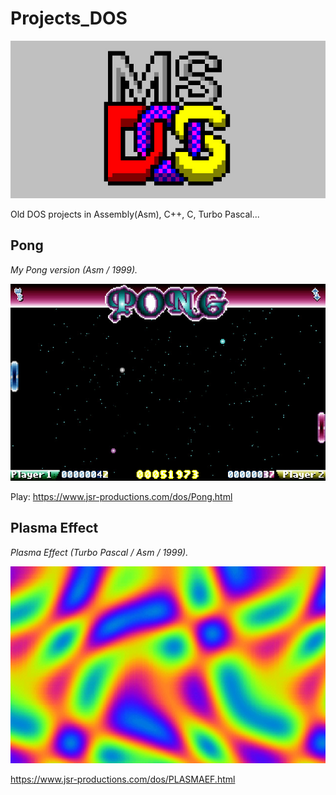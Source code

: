 # Projects_DOS

![Logo](/logo.jpg)

Old DOS projects in Assembly(Asm), C++, C, Turbo Pascal...


## Pong

*My Pong version (Asm / 1999).*

![Screenshot0](/Pong/Screenshots/screenshot0.jpg)

Play: https://www.jsr-productions.com/dos/Pong.html


## Plasma Effect

*Plasma Effect (Turbo Pascal / Asm / 1999).*

![Screenshot0](/PlasmaEffect/Screenshots/screenshot0.jpg)

https://www.jsr-productions.com/dos/PLASMAEF.html
